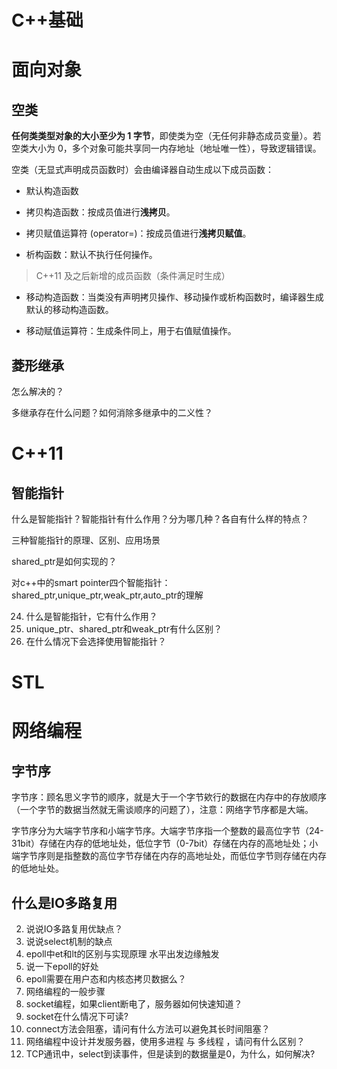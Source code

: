 # C++基础

# 面向对象

## 空类

**任何类类型对象的大小至少为 1 字节**，即使类为空（无任何非静态成员变量）。若空类大小为 0，多个对象可能共享同一内存地址（地址唯一性），导致逻辑错误。  

空类（无显式声明成员函数时）会由编译器自动生成以下成员函数：

- 默认构造函数

- 拷贝构造函数：按成员值进行**浅拷贝**。

- 拷贝赋值运算符 (operator=)：按成员值进行**浅拷贝赋值**。

- 析构函数：默认不执行任何操作。

> C++11 及之后新增的成员函数（条件满足时生成）

- 移动构造函数：当类没有声明拷贝操作、移动操作或析构函数时，编译器生成默认的移动构造函数。

- 移动赋值运算符：生成条件同上，用于右值赋值操作。

## 菱形继承

怎么解决的？

多继承存在什么问题？如何消除多继承中的二义性？

# C++11

## 智能指针

什么是智能指针？智能指针有什么作用？分为哪几种？各自有什么样的特点？

三种智能指针的原理、区别、应用场景

shared_ptr是如何实现的？

对c++中的smart pointer四个智能指针：shared_ptr,unique_ptr,weak_ptr,auto_ptr的理解

24. 什么是智能指针，它有什么作用？
25. unique_ptr、shared_ptr和weak_ptr有什么区别？
26. 在什么情况下会选择使用智能指针？

# STL

# 网络编程

## 字节序

字节序：顾名思义字节的顺序，就是大于一个字节欸行的数据在内存中的存放顺序（一个字节的数据当然就无需谈顺序的问题了），注意：网络字节序都是大端。

字节序分为大端字节序和小端字节序。大端字节序指一个整数的最高位字节（24-31bit）存储在内存的低地址处，低位字节（0-7bit）存储在内存的高地址处；小端字节序则是指整数的高位字节存储在内存的高地址处，而低位字节则存储在内存的低地址处。

## 什么是IO多路复用
2. 说说IO多路复用优缺点？
3. 说说select机制的缺点
4. epoll中et和lt的区别与实现原理  水平出发边缘触发
5. 说一下epoll的好处
6. epoll需要在用户态和内核态拷贝数据么？
7. 网络编程的一般步骤
8. socket编程，如果client断电了，服务器如何快速知道？
9. socket在什么情况下可读?
10. connect方法会阻塞，请问有什么方法可以避免其长时间阻塞？
11. 网络编程中设计并发服务器，使用多进程 与 多线程 ，请问有什么区别？
12. TCP通讯中，select到读事件，但是读到的数据量是0，为什么，如何解决?
